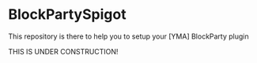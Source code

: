 # BlockPartySpigot
This repository is there to help you to setup your [YMA] BlockParty plugin

THIS IS UNDER CONSTRUCTION!
